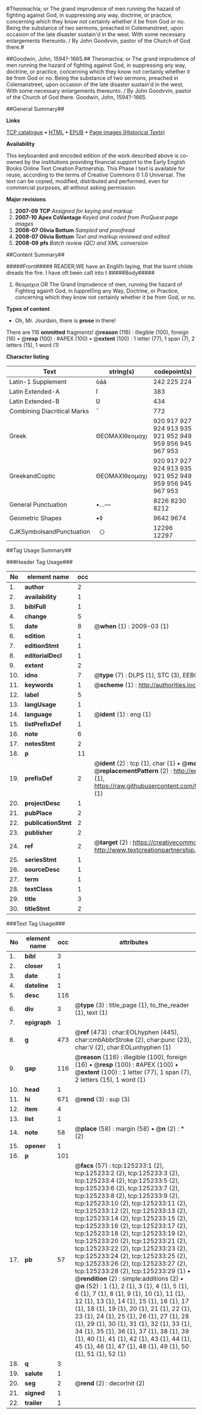 #Theomachia; or The grand imprudence of men running the hazard of fighting against God, in suppressing any way, doctrine, or practice, concerning which they know not certainly whether it be from God or no. Being the substance of two sermons, preached in Colemanstreet, upon occasion of the late disaster sustain'd in the west. With some necessary enlargements thereunto. / By John Goodvvin, pastor of the Church of God there.#

##Goodwin, John, 1594?-1665.##
Theomachia; or The grand imprudence of men running the hazard of fighting against God, in suppressing any way, doctrine, or practice, concerning which they know not certainly whether it be from God or no. Being the substance of two sermons, preached in Colemanstreet, upon occasion of the late disaster sustain'd in the west. With some necessary enlargements thereunto. / By John Goodvvin, pastor of the Church of God there.
Goodwin, John, 1594?-1665.

##General Summary##

**Links**

[TCP catalogue](http://www.ota.ox.ac.uk/tcp/)  • 
[HTML](http://tei.it.ox.ac.uk/tcp/Texts-HTML/free/A85/A85418.html)  • 
[EPUB](http://tei.it.ox.ac.uk/tcp/Texts-EPUB/free/A85/A85418.epub) • 
[Page images (Historical Texts)](https://data.historicaltexts.jisc.ac.uk/view?pubId=eebo-99872787e&pageId=eebo-99872787e-125233-1)

**Availability**

This keyboarded and encoded edition of the
	       work described above is co-owned by the institutions
	       providing financial support to the Early English Books
	       Online Text Creation Partnership. This Phase I text is
	       available for reuse, according to the terms of Creative
	       Commons 0 1.0 Universal. The text can be copied,
	       modified, distributed and performed, even for
	       commercial purposes, all without asking permission.

**Major revisions**

1. __2007-09__ __TCP__ *Assigned for keying and markup*
1. __2007-10__ __Apex CoVantage__ *Keyed and coded from ProQuest page images*
1. __2008-07__ __Olivia Bottum__ *Sampled and proofread*
1. __2008-07__ __Olivia Bottum__ *Text and markup reviewed and edited*
1. __2008-09__ __pfs__ *Batch review (QC) and XML conversion*

##Content Summary##

#####Front#####
READER;WE have an Engliſh ſaying, that the burnt childe dreads the fire. I have oft been caſt into t
#####Body#####

1. θεομαχια OR The Grand Imprudence of men, running the hazard of Fighting againſt God, in ſuppreſſing any Way, Doctrine, or Practice, concerning which they know not certainly whether it be from God, or no.

**Types of content**

  * Oh, Mr. Jourdain, there is **prose** in there!

There are 116 **ommitted** fragments! 
 @__reason__ (116) : illegible (100), foreign (16)  •  @__resp__ (100) : #APEX (100)  •  @__extent__ (100) : 1 letter (77), 1 span (7), 2 letters (15), 1 word (1)

**Character listing**


|Text|string(s)|codepoint(s)|
|---|---|---|
|Latin-1 Supplement|òáà|242 225 224|
|Latin Extended-A|ſ|383|
|Latin Extended-B|Ʋ|434|
|Combining             Diacritical Marks|̄|772|
|Greek|ΘΕΟΜΑΧΙθεομαχι|920 917 927 924 913 935 921 952 949 959 956 945 967 953|
|GreekandCoptic|ΘΕΟΜΑΧΙθεομαχι|920 917 927 924 913 935 921 952 949 959 956 945 967 953|
|General Punctuation|•…—|8226 8230 8212|
|Geometric Shapes|▪◊|9642 9674|
|CJKSymbolsandPunctuation|〈〉|12296 12297|

##Tag Usage Summary##

###Header Tag Usage###

|No|element name|occ|attributes|
|---|---|---|---|
|1.|__author__|2||
|2.|__availability__|1||
|3.|__biblFull__|1||
|4.|__change__|5||
|5.|__date__|8| @__when__ (1) : 2009-03 (1)|
|6.|__edition__|1||
|7.|__editionStmt__|1||
|8.|__editorialDecl__|1||
|9.|__extent__|2||
|10.|__idno__|7| @__type__ (7) : DLPS (1), STC (3), EEBO-CITATION (1), PROQUEST (1), VID (1)|
|11.|__keywords__|1| @__scheme__ (1) : http://authorities.loc.gov/ (1)|
|12.|__label__|5||
|13.|__langUsage__|1||
|14.|__language__|1| @__ident__ (1) : eng (1)|
|15.|__listPrefixDef__|1||
|16.|__note__|6||
|17.|__notesStmt__|2||
|18.|__p__|11||
|19.|__prefixDef__|2| @__ident__ (2) : tcp (1), char (1)  •  @__matchPattern__ (2) : ([0-9\-]+):([0-9IVX]+) (1), (.+) (1)  •  @__replacementPattern__ (2) : http://eebo.chadwyck.com/downloadtiff?vid=$1&page=$2 (1), https://raw.githubusercontent.com/textcreationpartnership/Texts/master/tcpchars.xml#$1 (1)|
|20.|__projectDesc__|1||
|21.|__pubPlace__|2||
|22.|__publicationStmt__|2||
|23.|__publisher__|2||
|24.|__ref__|2| @__target__ (2) : https://creativecommons.org/publicdomain/zero/1.0/ (1), http://www.textcreationpartnership.org/docs/. (1)|
|25.|__seriesStmt__|1||
|26.|__sourceDesc__|1||
|27.|__term__|1||
|28.|__textClass__|1||
|29.|__title__|3||
|30.|__titleStmt__|2||


###Text Tag Usage###

|No|element name|occ|attributes|
|---|---|---|---|
|1.|__bibl__|3||
|2.|__closer__|1||
|3.|__date__|1||
|4.|__dateline__|1||
|5.|__desc__|116||
|6.|__div__|3| @__type__ (3) : title_page (1), to_the_reader (1), text (1)|
|7.|__epigraph__|1||
|8.|__g__|473| @__ref__ (473) : char:EOLhyphen (445), char:cmbAbbrStroke (2), char:punc (23), char:V (2), char:EOLunhyphen (1)|
|9.|__gap__|116| @__reason__ (116) : illegible (100), foreign (16)  •  @__resp__ (100) : #APEX (100)  •  @__extent__ (100) : 1 letter (77), 1 span (7), 2 letters (15), 1 word (1)|
|10.|__head__|1||
|11.|__hi__|671| @__rend__ (3) : sup (3)|
|12.|__item__|4||
|13.|__list__|1||
|14.|__note__|58| @__place__ (58) : margin (58)  •  @__n__ (2) : * (2)|
|15.|__opener__|1||
|16.|__p__|101||
|17.|__pb__|57| @__facs__ (57) : tcp:125233:1 (2), tcp:125233:2 (2), tcp:125233:3 (2), tcp:125233:4 (2), tcp:125233:5 (2), tcp:125233:6 (2), tcp:125233:7 (2), tcp:125233:8 (2), tcp:125233:9 (2), tcp:125233:10 (2), tcp:125233:11 (2), tcp:125233:12 (2), tcp:125233:13 (2), tcp:125233:14 (2), tcp:125233:15 (2), tcp:125233:16 (2), tcp:125233:17 (2), tcp:125233:18 (2), tcp:125233:19 (2), tcp:125233:20 (2), tcp:125233:21 (2), tcp:125233:22 (2), tcp:125233:23 (2), tcp:125233:24 (2), tcp:125233:25 (2), tcp:125233:26 (2), tcp:125233:27 (2), tcp:125233:28 (2), tcp:125233:29 (1)  •  @__rendition__ (2) : simple:additions (2)  •  @__n__ (52) : 1 (1), 2 (1), 3 (1), 4 (1), 5 (1), 6 (1), 7 (1), 8 (1), 9 (1), 10 (1), 11 (1), 12 (1), 13 (1), 14 (1), 15 (1), 16 (1), 17 (1), 18 (1), 19 (1), 20 (1), 21 (1), 22 (1), 23 (1), 24 (1), 25 (1), 26 (1), 27 (1), 28 (1), 29 (1), 30 (1), 31 (1), 32 (1), 33 (1), 34 (1), 35 (1), 36 (1), 37 (1), 38 (1), 39 (1), 40 (1), 41 (1), 42 (1), 43 (1), 44 (1), 45 (1), 46 (1), 47 (1), 48 (1), 49 (1), 50 (1), 51 (1), 52 (1)|
|18.|__q__|3||
|19.|__salute__|1||
|20.|__seg__|2| @__rend__ (2) : decorInit (2)|
|21.|__signed__|1||
|22.|__trailer__|1||
